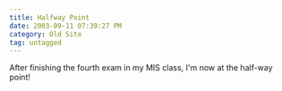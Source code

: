```yaml
---
title: Halfway Point
date: 2003-09-11 07:39:27 PM
category: Old Site
tag: untagged
---
```


After finishing the fourth exam in my MIS class, I'm now at the half-way point!
